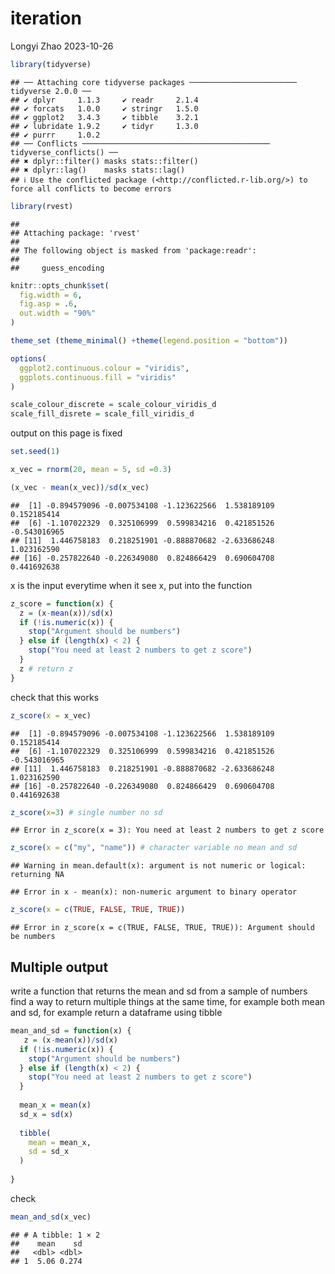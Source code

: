 iteration
================
Longyi Zhao
2023-10-26

``` r
library(tidyverse)
```

    ## ── Attaching core tidyverse packages ──────────────────────── tidyverse 2.0.0 ──
    ## ✔ dplyr     1.1.3     ✔ readr     2.1.4
    ## ✔ forcats   1.0.0     ✔ stringr   1.5.0
    ## ✔ ggplot2   3.4.3     ✔ tibble    3.2.1
    ## ✔ lubridate 1.9.2     ✔ tidyr     1.3.0
    ## ✔ purrr     1.0.2     
    ## ── Conflicts ────────────────────────────────────────── tidyverse_conflicts() ──
    ## ✖ dplyr::filter() masks stats::filter()
    ## ✖ dplyr::lag()    masks stats::lag()
    ## ℹ Use the conflicted package (<http://conflicted.r-lib.org/>) to force all conflicts to become errors

``` r
library(rvest)
```

    ## 
    ## Attaching package: 'rvest'
    ## 
    ## The following object is masked from 'package:readr':
    ## 
    ##     guess_encoding

``` r
knitr::opts_chunk$set(
  fig.width = 6,
  fig.asp = .6, 
  out.width = "90%"
)

theme_set (theme_minimal() +theme(legend.position = "bottom"))

options(
  ggplot2.continuous.colour = "viridis", 
  ggplots.continuous.fill = "viridis"
)

scale_colour_discrete = scale_colour_viridis_d
scale_fill_disrete = scale_fill_viridis_d
```

output on this page is fixed

``` r
set.seed(1)
```

``` r
x_vec = rnorm(20, mean = 5, sd =0.3)
```

``` r
(x_vec - mean(x_vec))/sd(x_vec)
```

    ##  [1] -0.894579096 -0.007534108 -1.123622566  1.538189109  0.152185414
    ##  [6] -1.107022329  0.325106999  0.599834216  0.421851526 -0.543016965
    ## [11]  1.446758183  0.218251901 -0.888870682 -2.633686248  1.023162590
    ## [16] -0.257822640 -0.226349080  0.824866429  0.690604708  0.441692638

x is the input everytime when it see x, put into the function

``` r
z_score = function(x) {
  z = (x-mean(x))/sd(x)
  if (!is.numeric(x)) {
    stop("Argument should be numbers")
  } else if (length(x) < 2) {
    stop("You need at least 2 numbers to get z score")
  }
  z # return z
}
```

check that this works

``` r
z_score(x = x_vec)
```

    ##  [1] -0.894579096 -0.007534108 -1.123622566  1.538189109  0.152185414
    ##  [6] -1.107022329  0.325106999  0.599834216  0.421851526 -0.543016965
    ## [11]  1.446758183  0.218251901 -0.888870682 -2.633686248  1.023162590
    ## [16] -0.257822640 -0.226349080  0.824866429  0.690604708  0.441692638

``` r
z_score(x=3) # single number no sd 
```

    ## Error in z_score(x = 3): You need at least 2 numbers to get z score

``` r
z_score(x = c("my", "name")) # character variable no mean and sd 
```

    ## Warning in mean.default(x): argument is not numeric or logical: returning NA

    ## Error in x - mean(x): non-numeric argument to binary operator

``` r
z_score(x = c(TRUE, FALSE, TRUE, TRUE))
```

    ## Error in z_score(x = c(TRUE, FALSE, TRUE, TRUE)): Argument should be numbers

## Multiple output

write a function that returns the mean and sd from a sample of numbers
find a way to return multiple things at the same time, for example both
mean and sd, for example return a dataframe using tibble

``` r
mean_and_sd = function(x) {
   z = (x-mean(x))/sd(x)
  if (!is.numeric(x)) {
    stop("Argument should be numbers")
  } else if (length(x) < 2) {
    stop("You need at least 2 numbers to get z score")
  }
  
  mean_x = mean(x)
  sd_x = sd(x)
  
  tibble(
    mean = mean_x, 
    sd = sd_x
  )
  
}
```

check

``` r
mean_and_sd(x_vec)
```

    ## # A tibble: 1 × 2
    ##    mean    sd
    ##   <dbl> <dbl>
    ## 1  5.06 0.274
